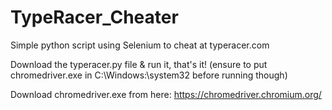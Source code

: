 # TypeRacer_Cheater
Simple python script using Selenium to cheat at typeracer.com

Download the typeracer.py file & run it, that's it! (ensure to put chromedriver.exe in C:\Windows:\system32 before running though)

Download chromedriver.exe from here: https://chromedriver.chromium.org/
